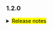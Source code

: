 <!--
 Licensed to the Apache Software Foundation (ASF) under one or more
 contributor license agreements.  See the NOTICE file distributed with
 this work for additional information regarding copyright ownership.
 The ASF licenses this file to You under the Apache License, Version 2.0
 (the "License"); you may not use this file except in compliance with
 the License.  You may obtain a copy of the License at

     http://www.apache.org/licenses/LICENSE-2.0

 Unless required by applicable law or agreed to in writing, software
 distributed under the License is distributed on an "AS IS" BASIS,
 WITHOUT WARRANTIES OR CONDITIONS OF ANY KIND, either express or implied.
 See the License for the specific language governing permissions and
 limitations under the License.
 -->

### 1.2.0

<details>	
  <summary><mark>Release notes</mark></summary>

  ### Seata-go 1.2.0	

Seata-go 1.2.0 发布。

Seata-go 是一款开源的分布式事务解决方案，提供高性能和简单易用的分布式事务服务。

此版本更新如下：

### feature：

- [[#534](https://github.com/seata/seata-go/pull/534)] 支持 session 的负载均衡
- [[#535](https://github.com/seata/seata-go/pull/535)] 添加加成测试

### bugfix：

- [[#540](https://github.com/seata/seata-go/pull/540)] 修复初始化 xa 模式的 bug
- [[#545](https://github.com/seata/seata-go/pull/545)] 修复 xa 模式获取 db 版本号的 bug
- [[#548](https://github.com/seata/seata-go/pull/548)] 修复启动 xa 时候会失败的 bug
- [[#556](https://github.com/seata/seata-go/pull/556)] 修复 xa 数据源的 bug
- [[#562](https://github.com/seata/seata-go/pull/562)] 修复提交 xa 全局事务的 bug
- [[#564](https://github.com/seata/seata-go/pull/564)] 修复提交 xa 分支事务的 bug
- [[#566](https://github.com/seata/seata-go/pull/566)] 修复使用 xa 数据源执行本地事务的 bug

### optimize:

- [[#523](https://github.com/seata/seata-go/pull/523)] 优化 CI 流程
- [[#525](https://github.com/seata/seata-go/pull/456)] 将 jackson 序列化重命名为 json
- [[#532](https://github.com/seata/seata-go/pull/532)] 移除重复的代码
- [[#536](https://github.com/seata/seata-go/pull/536)] 优化 go import 代码格式
- [[#554](https://github.com/seata/seata-go/pull/554)] 优化 xa 模式的性能
- [[#561](https://github.com/seata/seata-go/pull/561)] 优化 xa 模式的日志输出

### test:


### doc:
- [[#550](https://github.com/seata/seata-go/pull/550)] 添加 1.2.0 版本的改动日志


### contributors:

非常感谢以下 contributors 的代码贡献。若有无意遗漏，请报告。

- [luky116](https://github.com/luky116)
- [georgehao](https://github.com/georgehao)
- [jasondeng1997](https://github.com/jasondeng1997)
- [106umao](https://github.com/106umao)
- [wang1309](https://github.com/wang1309)
- [iSuperCoder](https://github.com/iSuperCoder)
- [Charlie17Li](https://github.com/Charlie17Li)
- [Code-Fight](https://github.com/Code-Fight)
- [Kirhaku](https://github.com/Kirhaku)
- [Vaderkai](https://github.com/VaderKai)




同时，我们收到了社区反馈的很多有价值的issue和建议，非常感谢大家。

</detail>

